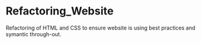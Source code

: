# Refactoring_Website
Refactoring of HTML and CSS to ensure website is using best practices and symantic through-out.
